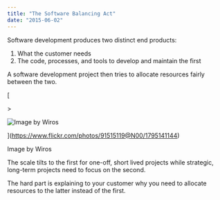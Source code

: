 ```yaml
---
title: "The Software Balancing Act"
date: "2015-06-02"
---
```


Software development produces two distinct end products:

1. What the customer needs
2. The code, processes, and tools to develop and maintain the first

A software development project then tries to allocate resources fairly between the two.

[

\>

![Image by Wiros](https://images.squarespace-cdn.com/content/v1/52375b95e4b030ffaec4c1f9/1433245682118-QJ9RAIL1ZJEB171O5IV8/image-asset.jpeg)



](https://www.flickr.com/photos/91515119@N00/1795141144)

[](https://www.flickr.com/photos/91515119@N00/1795141144)

<figcaption>



Image by Wiros





</figcaption>

The scale tilts to the first for one-off, short lived projects while strategic, long-term projects need to focus on the second. 

The hard part is explaining to your customer why you need to allocate resources to the latter instead of the first.
